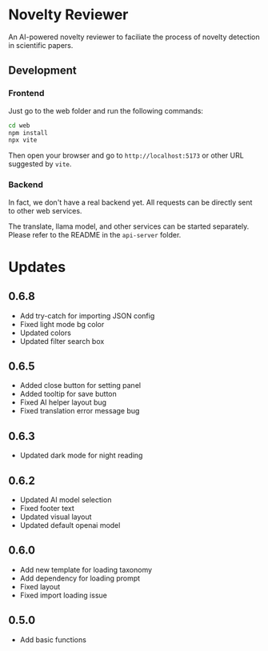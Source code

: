 # Novelty Reviewer

An AI-powered novelty reviewer to faciliate the process of novelty detection in scientific papers.

## Development

### Frontend

Just go to the web folder and run the following commands:

```bash
cd web
npm install
npx vite
```

Then open your browser and go to `http://localhost:5173` or other URL suggested by `vite`.

### Backend

In fact, we don't have a real backend yet. All requests can be directly sent to other web services.

The translate, llama model, and other services can be started separately. Please refer to the README in the `api-server` folder.


# Updates

## 0.6.8

- Add try-catch for importing JSON config
- Fixed light mode bg color
- Updated colors
- Updated filter search box

## 0.6.5

- Added close button for setting panel
- Added tooltip for save button
- Fixed AI helper layout bug
- Fixed translation error message bug

## 0.6.3

- Updated dark mode for night reading

## 0.6.2

- Updated AI model selection
- Fixed footer text
- Updated visual layout
- Updated default openai model

## 0.6.0

- Add new template for loading taxonomy
- Add dependency for loading prompt
- Fixed layout
- Fixed import loading issue

## 0.5.0

- Add basic functions